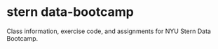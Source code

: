 # stern data-bootcamp
Class information, exercise code, and assignments for NYU Stern Data Bootcamp.
